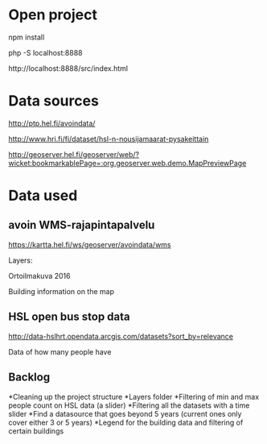 # Open project

npm install

php -S localhost:8888

http://localhost:8888/src/index.html

# Data sources

http://ptp.hel.fi/avoindata/

http://www.hri.fi/fi/dataset/hsl-n-nousijamaarat-pysakeittain

http://geoserver.hel.fi/geoserver/web/?wicket:bookmarkablePage=:org.geoserver.web.demo.MapPreviewPage

# Data used

## avoin WMS-rajapintapalvelu

https://kartta.hel.fi/ws/geoserver/avoindata/wms

Layers:

Ortoilmakuva 2016

Building information on the map


## HSL open bus stop data

http://data-hslhrt.opendata.arcgis.com/datasets?sort_by=relevance

Data of how many people have

## Backlog
*Cleaning up the project structure
*Layers folder
*Filtering of min and max people count on HSL data (a slider)
*Filtering all the datasets with a time slider
*Find a datasource that goes beyond 5 years (current ones only cover either 3 or 5 years)
*Legend for the building data and filtering of certain buildings
